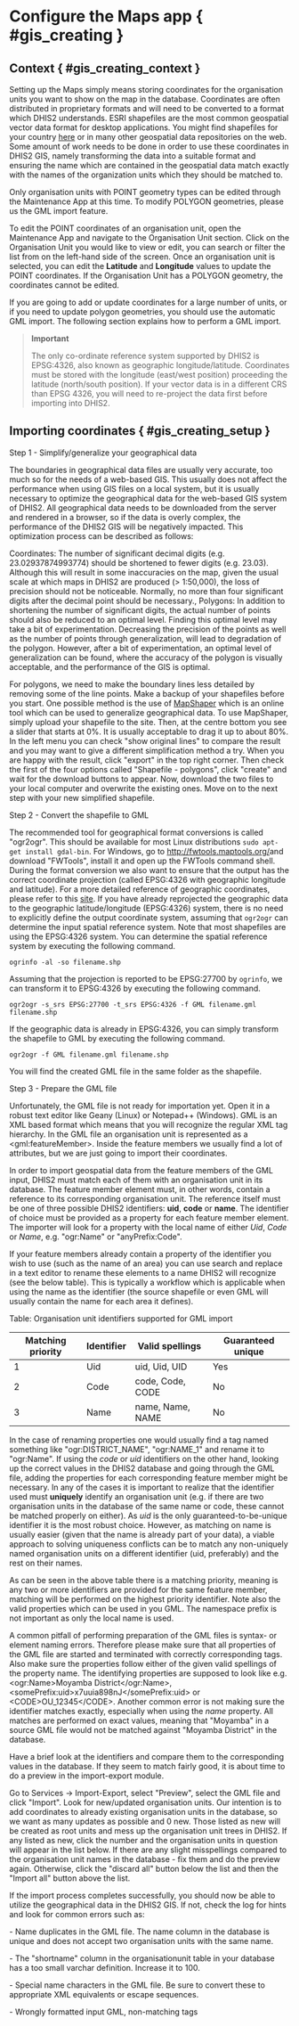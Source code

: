 # Configure the Maps app { #gis_creating } 

## Context { #gis_creating_context } 

Setting up the Maps simply means storing coordinates for the organisation
units you want to show on the map in the database. Coordinates are often
distributed in proprietary formats and will need to be converted to a
format which DHIS2 understands. ESRI shapefiles are the most common
geospatial vector data format for desktop applications. You might find
shapefiles for your country [here](http://www.diva-gis.org/gdata) or in
many other geospatial data repositories on the web. Some amount of work
needs to be done in order to use these coordinates in DHIS2 GIS, namely
transforming the data into a suitable format and ensuring the name which
are contained in the geospatial data match exactly with the names of the
organization units which they should be matched to.

Only organisation units with POINT geometry types can be edited through the
Maintenance App at this time.  To modify POLYGON geometries, please us the
GML import feature.

To edit the POINT coordinates of an organisation unit, open the Maintenance
App and navigate to the Organisation Unit section.  Click on the Organisation
Unit you would like to view or edit, you can search or filter the list from
on the left-hand side of the screen.  Once an organisation unit is selected,
you can edit the **Latitude** and **Longitude** values to update the POINT
coordinates.  If the Organisation Unit has a POLYGON geometry, the coordinates
cannot be edited.

If you are going to add or update coordinates for a large number of units, or
if you need to update polygon geometries, you should use the automatic GML
import.  The following section explains how to perform a GML import.

> **Important**
>
> The only co-ordinate reference system supported by DHIS2 is EPSG:4326,
> also known as geographic longitude/latitude. Coordinates must be
> stored with the longitude (east/west position) proceeding the latitude
> (north/south position). If your vector data is in a different CRS than
> EPSG 4326, you will need to re-project the data first before importing
> into DHIS2.

## Importing coordinates { #gis_creating_setup } 

Step 1 - Simplify/generalize your geographical data

The boundaries in geographical data files are usually very accurate, too
much so for the needs of a web-based GIS. This usually does not affect
the performance when using GIS files on a local system, but it is
usually necessary to optimize the geographical data for the web-based
GIS system of DHIS2. All geographical data needs to be downloaded from
the server and rendered in a browser, so if the data is overly complex,
the performance of the DHIS2 GIS will be negatively impacted. This
optimization process can be described as follows:

Coordinates: The number of significant decimal digits (e.g.
23.02937874993774) should be shortened to fewer digits (e.g. 23.03).
Although this will result in some inaccuracies on the map, given the
usual scale at which maps in DHIS2 are produced (\> 1:50,000), the loss
of precision should not be noticeable. Normally, no more than four
significant digits after the decimal point should be necessary.,
Polygons: In addition to shortening the number of significant digits,
the actual number of points should also be reduced to an optimal level.
Finding this optimal level may take a bit of experimentation. Decreasing
the precision of the points as well as the number of points through
generalization, will lead to degradation of the polygon. However, after
a bit of experimentation, an optimal level of generalization can be
found, where the accuracy of the polygon is visually acceptable, and the
performance of the GIS is optimal.

For polygons, we need to make the boundary lines less detailed by
removing some of the line points. Make a backup of your shapefiles
before you start. One possible method is the use of
[MapShaper](http://www.mapshaper.org/) which is an online tool which can
be used to generalize geographical data. To use MapShaper, simply upload
your shapefile to the site. Then, at the centre bottom you see a slider
that starts at 0%. It is usually acceptable to drag it up to about 80%.
In the left menu you can check "show original lines" to compare the
result and you may want to give a different simplification method a try.
When you are happy with the result, click "export" in the top right
corner. Then check the first of the four options called "Shapefile -
polygons", click "create" and wait for the download buttons to appear.
Now, download the two files to your local computer and overwrite the
existing ones. Move on to the next step with your new simplified
shapefile.

Step 2 - Convert the shapefile to GML

The recommended tool for geographical format conversions is called
"ogr2ogr". This should be available for most Linux distributions `sudo
apt-get install
gdal-bin`. For Windows, go to <http://fwtools.maptools.org/>and download
"FWTools", install it and open up the FWTools command shell. During the
format conversion we also want to ensure that the output has the correct
coordinate projection (called EPSG:4326 with geographic longitude and
latitude). For a more detailed reference of geographic coordinates,
please refer to this [site](http://www.epsg-registry.org/). If you have
already reprojected the geographic data to the geographic
latitude/longitude (EPSG:4326) system, there is no need to explicitly
define the output coordinate system, assuming that `ogr2ogr` can
determine the input spatial reference system. Note that most shapefiles
are using the EPSG:4326 system. You can determine the spatial reference
system by executing the following command.

    ogrinfo -al -so filename.shp

Assuming that the projection is reported to be EPSG:27700 by `ogrinfo`,
we can transform it to EPSG:4326 by executing the following
    command.

    ogr2ogr -s_srs EPSG:27700 -t_srs EPSG:4326 -f GML filename.gml filename.shp

If the geographic data is already in EPSG:4326, you can simply transform
the shapefile to GML by executing the following command.

    ogr2ogr -f GML filename.gml filename.shp

You will find the created GML file in the same folder as the shapefile.

Step 3 - Prepare the GML file

Unfortunately, the GML file is not ready for importation yet. Open it in
a robust text editor like Geany (Linux) or Notepad++ (Windows). GML is
an XML based format which means that you will recognize the regular XML
tag hierarchy. In the GML file an organisation unit is represented as a
\<gml:featureMember\>. Inside the feature members we usually find a lot
of attributes, but we are just going to import their coordinates.

In order to import geospatial data from the feature members of the GML
input, DHIS2 must match each of them with an organisation unit in its
database. The feature member element must, in other words, contain a
reference to its corresponding organisation unit. The reference itself
must be one of three possible DHIS2 identifiers: **uid**, **code** or
**name**. The identifier of choice must be provided as a property for
each feature member element. The importer will look for a property with
the local name of either *Uid*, *Code* or *Name*, e.g. "ogr:Name" or
"anyPrefix:Code".

If your feature members already contain a property of the identifier you
wish to use (such as the name of an area) you can use search and replace
in a text editor to rename these elements to a name DHIS2 will recognize
(see the below table). This is typically a workflow which is applicable
when using the name as the identifier (the source shapefile or even GML
will usually contain the name for each area it defines).



Table: Organisation unit identifiers supported for GML import

| Matching priority | Identifier | Valid spellings | Guaranteed unique |
|---|---|---|---|
| 1 | Uid | uid, Uid, UID | Yes |
| 2 | Code | code, Code, CODE | No |
| 3 | Name | name, Name, NAME | No |

In the case of renaming properties one would usually find a tag named
something like "ogr:DISTRICT\_NAME", "ogr:NAME\_1" and rename it to
"ogr:Name". If using the *code* or *uid* identifiers on the other hand,
looking up the correct values in the DHIS2 database and going through
the GML file, adding the properties for each corresponding feature
member might be necessary. In any of the cases it is important to
realize that the identifier used must **uniquely** identify an
organisation unit (e.g. if there are two organisation units in the
database of the same name or code, these cannot be matched properly on
either). As *uid* is the only guaranteed-to-be-unique identifier it is
the most robust choice. However, as matching on name is usually easier
(given that the name is already part of your data), a viable approach to
solving uniqueness conflicts can be to match any non-uniquely named
organisation units on a different identifier (uid, preferably) and the
rest on their names.

As can be seen in the above table there is a matching priority, meaning
is any two or more identifiers are provided for the same feature member,
matching will be performed on the highest priority identifier. Note also
the valid properties which can be used in you GML. The namespace prefix
is not important as only the local name is used.

A common pitfall of performing preparation of the GML files is syntax-
or element naming errors. Therefore please make sure that all properties
of the GML file are started and terminated with correctly corresponding
tags. Also make sure the properties follow either of the given valid
spellings of the property name. The identifying properties are supposed
to look like e.g. \<ogr:Name\>Moyamba District\</ogr:Name\>,
\<somePrefix:uid\>x7uuia898nJ\</somePrefix:uid\> or
\<CODE\>OU\_12345\</CODE\>. Another common error is not making sure the
identifier matches exactly, especially when using the *name* property.
All matches are performed on exact values, meaning that "Moyamba" in a
source GML file would not be matched against "Moyamba District" in the
database.

Have a brief look at the identifiers and compare them to the
corresponding values in the database. If they seem to match fairly good,
it is about time to do a preview in the import-export module.

Go to Services -\> Import-Export, select "Preview", select the GML file
and click "Import". Look for new/updated organisation units. Our
intention is to add coordinates to already existing organisation units
in the database, so we want as many updates as possible and 0 new. Those
listed as new will be created as root units and mess up the organisation
unit trees in DHIS2. If any listed as new, click the number and the
organisation units in question will appear in the list below. If there
are any slight misspellings compared to the organisation unit names in
the database - fix them and do the preview again. Otherwise, click the
"discard all" button below the list and then the "Import all" button
above the list.

If the import process completes successfully, you should now be able to
utilize the geographical data in the DHIS2 GIS. If not, check the log
for hints and look for common errors such as:

\- Name duplicates in the GML file. The name column in the database is
unique and does not accept two organisation units with the same name.

\- The "shortname" column in the organisationunit table in your database
has a too small varchar definition. Increase it to 100.

\- Special name characters in the GML file. Be sure to convert these to
appropriate XML equivalents or escape sequences.

\- Wrongly formatted input GML, non-matching tags
